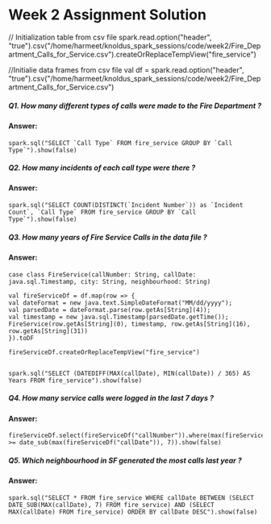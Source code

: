 # Week 2 Assignment Solution

// Initialization table from csv file
spark.read.option("header", "true").csv("/home/harmeet/knoldus_spark_sessions/code/week2/Fire_Department_Calls_for_Service.csv").createOrReplaceTempView("fire_service")

//Initialie data frames from csv file
val df = spark.read.option("header", "true").csv("/home/harmeet/knoldus_spark_sessions/code/week2/Fire_Department_Calls_for_Service.csv")


##### Q1. How many different types of calls were made to the Fire Department ?
#### Answer:
```
spark.sql("SELECT `Call Type` FROM fire_service GROUP BY `Call Type`").show(false)
```
##### Q2. How many incidents of each call type were there ?
#### Answer:
```
spark.sql("SELECT COUNT(DISTINCT(`Incident Number`)) as `Incident Count`, `Call Type` FROM fire_service GROUP BY `Call Type`").show(false)
```
##### Q3. How many years of Fire Service Calls in the data file ?
#### Answer:
```
case class FireService(callNumber: String, callDate: java.sql.Timestamp, city: String, neighbourhood: String)

val fireServiceDf = df.map(row => {
val dateFormat = new java.text.SimpleDateFormat("MM/dd/yyyy");
val parsedDate = dateFormat.parse(row.getAs[String](4));
val timestamp = new java.sql.Timestamp(parsedDate.getTime());
FireService(row.getAs[String](0), timestamp, row.getAs[String](16), row.getAs[String](31))
}).toDF

fireServiceDf.createOrReplaceTempView("fire_service")


spark.sql("SELECT (DATEDIFF(MAX(callDate), MIN(callDate)) / 365) AS Years FROM fire_service").show(false)
```
##### Q4. How many service calls were logged in the last 7 days ?
#### Answer:
```
fireServiceDf.select(fireServiceDf("callNumber")).where(max(fireServiceDf("callDate")) >= date_sub(max(fireServiceDf("callDate")), 7)).show(false)
```
##### Q5. Which neighbourhood in SF generated the most calls last year ?
#### Answer:
```
spark.sql("SELECT * FROM fire_service WHERE callDate BETWEEN (SELECT DATE_SUB(MAX(callDate), 7) FROM fire_service) AND (SELECT MAX(callDate) FROM fire_service) ORDER BY callDate DESC").show(false)
```

